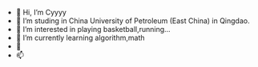 - 👋 Hi, I’m Cyyyy
- 🏫 I’m studing in China University of Petroleum (East China) in Qingdao.
- 👀 I’m interested in playing basketball,running...
- 🌱 I’m currently learning algorithm,math
- 💞️ 
- 📫 
<!---
CyyyyY1008/CyyyyY1008 is a ✨ special ✨ repository because its `README.md` (this file) appears on your GitHub profile.
You can click the Preview link to take a look at your changes.
--->
